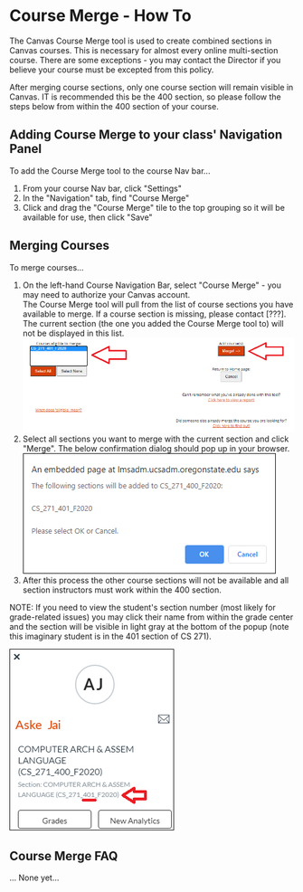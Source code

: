 # Course Merge - How To

The Canvas Course Merge tool is used to create combined sections in Canvas courses. This is necessary for almost every online multi-section course. There are some exceptions - you may contact the Director if you believe your course must be excepted from this policy.

After merging course sections, only one course section will remain visible in Canvas. IT is recommended this be the 400 section, so please follow the steps below from within the 400 section of your course.

## Adding Course Merge to your class' Navigation Panel

To add the Course Merge tool to the course Nav bar...

1. From your course Nav bar, click "Settings"
2. In the "Navigation" tab, find "Course Merge"
3. Click and drag the "Course Merge" tile to the top grouping so it will be available for use, then click "Save"

## Merging Courses

To merge courses...

1. On the left-hand Course Navigation Bar, select "Course Merge" - you may need to authorize your Canvas account.  
  The Course Merge tool will pull from the list of course sections you have available to merge. If a course section is missing, please contact [???]. The current section (the one you added the Course Merge tool to) will not be displayed in this list.
  ![Course Merge View](images/CourseMerge.png "Course Merge View")
2. Select all sections you want to merge with the current section and click "Merge". The below confirmation dialog should pop up in your browser.  
  ![Course Merge Confirmation](images/CourseMergeConfirmation.png "Course Merge Confirmation")
3. After this process the other course sections will not be available and all section instructors must work within the 400 section.  

NOTE: If you need to view the student's section number (most likely for grade-related issues) you may click their name from within the grade center and the section will be visible in light gray at the bottom of the popup (note this imaginary student is in the 401 section of CS 271).

![Course Merge Student Section](images/CourseMergeStudentSection.png "Course Merge Student Section")

## Course Merge FAQ

... None yet...